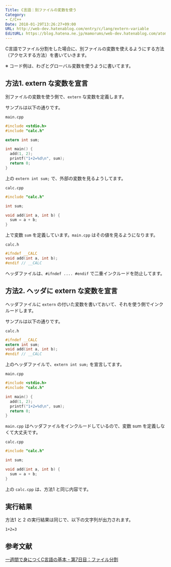 ```yaml
---
Title: C言語：別ファイルの変数を使う
Category:
- C/C++
Date: 2018-01-29T13:26:27+09:00
URL: http://web-dev.hatenablog.com/entry/c/lang/extern-variable
EditURL: https://blog.hatena.ne.jp/mamorums/web-dev.hatenablog.com/atom/entry/8599973812341843382
---
```


C言語でファイル分割をした場合に、別ファイルの変数を使えるようにする方法（アクセスする方法）を書いていきます。

※ コード例は、わざとグローバル変数を使うように書いてます。


## 方法1. extern な変数を宣言
別ファイルの変数を使う側で、`extern` な変数を定義します。

サンプルは以下の通りです。

`main.cpp`

```c
#include <stdio.h>
#include "calc.h"

extern int sum;

int main() {
  add(1, 2);
  printf("1+2=%d\n", sum);
  return 0;
}
```

上の  `extern int sum;` で、外部の変数を見るようしてます。

`calc.cpp`

```c
#include "calc.h"

int sum;

void add(int a, int b) {
  sum = a + b;
}
```

上で変数 `sum` を定義しています。`main.cpp` はその値を見るようになります。


`calc.h`

```c
#ifndef __CALC
void add(int a, int b);
#endif // __CALC
```

ヘッダファイルは、`#ifndef .... #endif` で二重インクルードを防止してます。


## 方法2. ヘッダに extern な変数を宣言
ヘッダファイルに `extern` の付いた変数を書いておいて、それを使う側でインクルードします。

サンプルは以下の通りです。

`calc.h`

```c
#ifndef __CALC
extern int sum;
void add(int a, int b);
#endif // __CALC
```

上のヘッダファイルで、`extern int sum;` を宣言してます。

`main.cpp`

```c
#include <stdio.h>
#include "calc.h"

int main() {
  add(1, 2);
  printf("1+2=%d\n", sum);
  return 0;
}
```
`main.cpp` はヘッダファイルをインクルードしているので、変数 sum を定義しなくて大丈夫です。

`calc.cpp`

```c
#include "calc.h"

int sum;

void add(int a, int b) {
  sum = a + b;
}
```

上の `calc.cpp` は、方法1 と同じ内容です。


## 実行結果
方法1 と 2 の実行結果は同じで、以下の文字列が出力されます。

```
1+2=3
```

## 参考文献
[一週間で身につくC言語の基本 - 第7日目：ファイル分割](http://c-lang.sevendays-study.com/day7.html)
